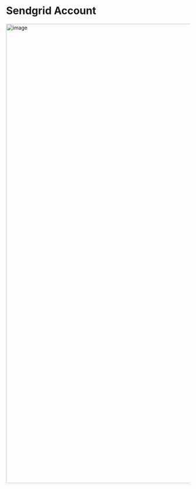 
# Sendgrid Account

<img width="1258" alt="image" src="https://user-images.githubusercontent.com/71515520/202083006-6911a596-4117-47b3-a116-04e1e562c823.png">
